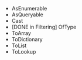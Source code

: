 - AsEnumerable
- AsQueryable
- Cast
- [DONE in Filtering] OfType
- ToArray
- ToDictionary
- ToList
- ToLookup

